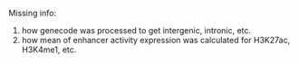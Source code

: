 Missing info:
1) how genecode was processed to get intergenic, intronic, etc.
2) how mean of enhancer activity expression was calculated for H3K27ac, H3K4me1, etc.
